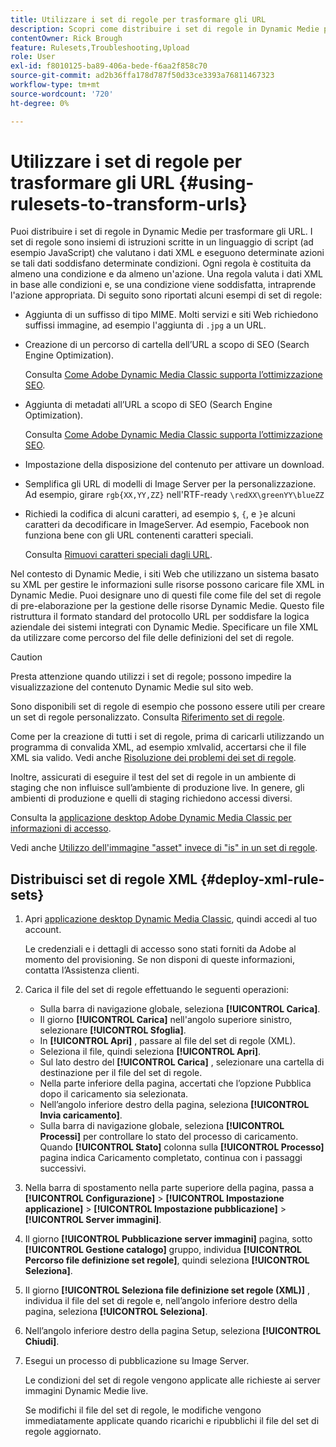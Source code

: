 ```yaml
---
title: Utilizzare i set di regole per trasformare gli URL
description: Scopri come distribuire i set di regole in Dynamic Medie per trasformare gli URL. I set di regole sono insiemi di istruzioni scritte in un linguaggio di script (ad esempio JavaScript) che valutano i dati XML e eseguono determinate azioni se tali dati soddisfano determinate condizioni.
contentOwner: Rick Brough
feature: Rulesets,Troubleshooting,Upload
role: User
exl-id: f8010125-ba89-406a-bede-f6aa2f858c70
source-git-commit: ad2b36ffa178d787f50d33ce3393a76811467323
workflow-type: tm+mt
source-wordcount: '720'
ht-degree: 0%

---
```


# Utilizzare i set di regole per trasformare gli URL {#using-rulesets-to-transform-urls}

Puoi distribuire i set di regole in Dynamic Medie per trasformare gli URL. I set di regole sono insiemi di istruzioni scritte in un linguaggio di script (ad esempio JavaScript) che valutano i dati XML e eseguono determinate azioni se tali dati soddisfano determinate condizioni. Ogni regola è costituita da almeno una condizione e da almeno un&#39;azione. Una regola valuta i dati XML in base alle condizioni e, se una condizione viene soddisfatta, intraprende l&#39;azione appropriata. Di seguito sono riportati alcuni esempi di set di regole:

* Aggiunta di un suffisso di tipo MIME. Molti servizi e siti Web richiedono suffissi immagine, ad esempio l&#39;aggiunta di `.jpg` a un URL.
* Creazione di un percorso di cartella dell’URL a scopo di SEO (Search Engine Optimization).

  Consulta [Come Adobe Dynamic Media Classic supporta l’ottimizzazione SEO](/help/assets/dynamic-media/assets/s7_seo.pdf).

* Aggiunta di metadati all’URL a scopo di SEO (Search Engine Optimization).

  Consulta [Come Adobe Dynamic Media Classic supporta l’ottimizzazione SEO](/help/assets/dynamic-media/assets/s7_seo.pdf).

* Impostazione della disposizione del contenuto per attivare un download.
* Semplifica gli URL di modelli di Image Server per la personalizzazione. Ad esempio, girare `rgb{XX,YY,ZZ}` nell&#39;RTF-ready `\redXX\greenYY\blueZZ`

* Richiedi la codifica di alcuni caratteri, ad esempio `$`, `{`, e `}`e alcuni caratteri da decodificare in ImageServer. Ad esempio, Facebook non funziona bene con gli URL contenenti caratteri speciali.

  Consulta [Rimuovi caratteri speciali dagli URL](https://helpx.adobe.com/experience-manager/scene7/kb/base/scene7-rulesets/remove-special-characters-urls.html).

Nel contesto di Dynamic Medie, i siti Web che utilizzano un sistema basato su XML per gestire le informazioni sulle risorse possono caricare file XML in Dynamic Medie. Puoi designare uno di questi file come file del set di regole di pre-elaborazione per la gestione delle risorse Dynamic Medie. Questo file ristruttura il formato standard del protocollo URL per soddisfare la logica aziendale dei sistemi integrati con Dynamic Medie. Specificare un file XML da utilizzare come percorso del file delle definizioni del set di regole.

>[!CAUTION]
>
>Presta attenzione quando utilizzi i set di regole; possono impedire la visualizzazione del contenuto Dynamic Medie sul sito web.

Sono disponibili set di regole di esempio che possono essere utili per creare un set di regole personalizzato.
Consulta [Riferimento set di regole](https://experienceleague.adobe.com/docs/dynamic-media-developer-resources/image-serving-api/image-serving-api/rule-set-reference/c-rule-set-reference.html).

Come per la creazione di tutti i set di regole, prima di caricarli utilizzando un programma di convalida XML, ad esempio xmlvalid, accertarsi che il file XML sia valido.
Vedi anche [Risoluzione dei problemi dei set di regole](https://helpx.adobe.com/experience-manager/scene7/kb/base/scene7-rulesets/scene7-ruleset-troubleshooting.html).

Inoltre, assicurati di eseguire il test del set di regole in un ambiente di staging che non influisce sull’ambiente di produzione live.
In genere, gli ambienti di produzione e quelli di staging richiedono accessi diversi.

Consulta la [applicazione desktop Adobe Dynamic Media Classic per informazioni di accesso](https://experienceleague.adobe.com/docs/dynamic-media-classic/using/getting-started/signing-out.html#sign-in-dmc-app).

<!-- OBSOLETE CONTENT * **NA staging environment** login page: [https://s7sps1-staging.scene7.com/IpsWeb/](https://s7sps1-staging.scene7.com/IpsWeb/)
* **EMEA staging environment** login page: [https://s7sps3-staging.scene7.com/IpsWeb/](https://s7sps3-staging.scene7.com/IpsWeb/)
* **JAPAC staging environment** login page: [https://s7sps5-staging.scene7.com/IpsWeb/](https://s7sps5-staging.scene7.com/IpsWeb/) -->

Vedi anche [Utilizzo dell&#39;immagine &quot;asset&quot; invece di &quot;is&quot; in un set di regole](https://helpx.adobe.com/experience-manager/scene7/kb/base/scene7-rulesets/ruleset-asset-instead-image.html).

## Distribuisci set di regole XML {#deploy-xml-rule-sets}

1. Apri [applicazione desktop Dynamic Media Classic](https://experienceleague.adobe.com/docs/dynamic-media-classic/using/getting-started/signing-out.html#getting-started), quindi accedi al tuo account.

   Le credenziali e i dettagli di accesso sono stati forniti da Adobe al momento del provisioning. Se non disponi di queste informazioni, contatta l’Assistenza clienti.

1. Carica il file del set di regole effettuando le seguenti operazioni:

   * Sulla barra di navigazione globale, seleziona **[!UICONTROL Carica]**.
   * Il giorno **[!UICONTROL Carica]** nell&#39;angolo superiore sinistro, selezionare **[!UICONTROL Sfoglia]**.
   * In **[!UICONTROL Apri]** , passare al file del set di regole (XML).
   * Seleziona il file, quindi seleziona **[!UICONTROL Apri]**.
   * Sul lato destro del **[!UICONTROL Carica]** , selezionare una cartella di destinazione per il file del set di regole.
   * Nella parte inferiore della pagina, accertati che l’opzione Pubblica dopo il caricamento sia selezionata.
   * Nell’angolo inferiore destro della pagina, seleziona **[!UICONTROL Invia caricamento]**.
   * Sulla barra di navigazione globale, seleziona **[!UICONTROL Processi]** per controllare lo stato del processo di caricamento. Quando **[!UICONTROL Stato]** colonna sulla **[!UICONTROL Processo]** pagina indica Caricamento completato, continua con i passaggi successivi.

1. Nella barra di spostamento nella parte superiore della pagina, passa a **[!UICONTROL Configurazione]** > **[!UICONTROL Impostazione applicazione]** > **[!UICONTROL Impostazione pubblicazione]** > **[!UICONTROL Server immagini]**.
1. Il giorno **[!UICONTROL Pubblicazione server immagini]** pagina, sotto **[!UICONTROL Gestione catalogo]** gruppo, individua **[!UICONTROL Percorso file definizione set regole]**, quindi seleziona **[!UICONTROL Seleziona]**.
1. Il giorno **[!UICONTROL Seleziona file definizione set regole (XML)]** , individua il file del set di regole e, nell’angolo inferiore destro della pagina, seleziona **[!UICONTROL Seleziona]**.
1. Nell’angolo inferiore destro della pagina Setup, seleziona **[!UICONTROL Chiudi]**.
1. Esegui un processo di pubblicazione su Image Server.

   Le condizioni del set di regole vengono applicate alle richieste ai server immagini Dynamic Medie live.

   Se modifichi il file del set di regole, le modifiche vengono immediatamente applicate quando ricarichi e ripubblichi il file del set di regole aggiornato.
